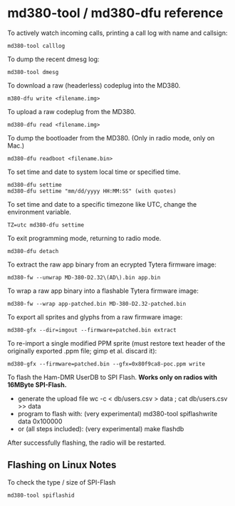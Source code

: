 
# md380-tool / md380-dfu reference

To actively watch incoming calls, printing a call log with name and
callsign:

    md380-tool calllog

To dump the recent dmesg log:

    md380-tool dmesg

To download a raw (headerless) codeplug into the MD380.

    m380-dfu write <filename.img>

To upload a raw codeplug from the MD380.

    md380-dfu read <filename.img>

To dump the bootloader from the MD380.  (Only in radio mode, only on Mac.)

    md380-dfu readboot <filename.bin>

To set time and date to system local time or specified time.

    md380-dfu settime
    md380-dfu settime "mm/dd/yyyy HH:MM:SS" (with quotes)

To set time and date to a specific timezone like UTC, change the environment variable.

    TZ=utc md380-dfu settime

To exit programming mode, returning to radio mode.

    md380-dfu detach

To extract the raw app binary from an ecrypted Tytera firmware image:

    md380-fw --unwrap MD-380-D2.32\(AD\).bin app.bin

To wrap a raw app binary into a flashable Tytera firmware image:

    md380-fw --wrap app-patched.bin MD-380-D2.32-patched.bin

To export all sprites and glyphs from a raw firmware image:

    md380-gfx --dir=imgout --firmware=patched.bin extract

To re-import a single modified PPM sprite (must restore text header
of the originally exported .ppm file; gimp et al. discard it):

    md380-gfx --firmware=patched.bin --gfx=0x80f9ca8-poc.ppm write

To flash the Ham-DMR UserDB to SPI Flash. **Works only on radios
with 16MByte SPI-Flash.**

* generate the upload file
       wc -c < db/users.csv > data ; cat db/users.csv >> data
* program to flash with: (very experimental)
       md380-tool spiflashwrite data 0x100000
* or (all steps included): (very experimental)
       make flashdb

After successfully flashing, the radio will be restarted.

## Flashing on Linux Notes ##

To check the type / size of SPI-Flash

    md380-tool spiflashid

